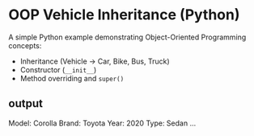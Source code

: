 # OOP Vehicle Inheritance (Python)

A simple Python example demonstrating Object-Oriented Programming concepts:
- Inheritance (Vehicle → Car, Bike, Bus, Truck)
- Constructor (`__init__`)
- Method overriding and `super()`

## output 
Model: Corolla
Brand: Toyota
Year: 2020
Type: Sedan
...





